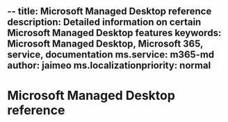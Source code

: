 --
title: Microsoft Managed Desktop reference
description: Detailed information on certain Microsoft Managed Desktop features
keywords: Microsoft Managed Desktop, Microsoft 365, service, documentation
ms.service: m365-md
author: jaimeo
ms.localizationpriority: normal
---

# Microsoft Managed Desktop reference